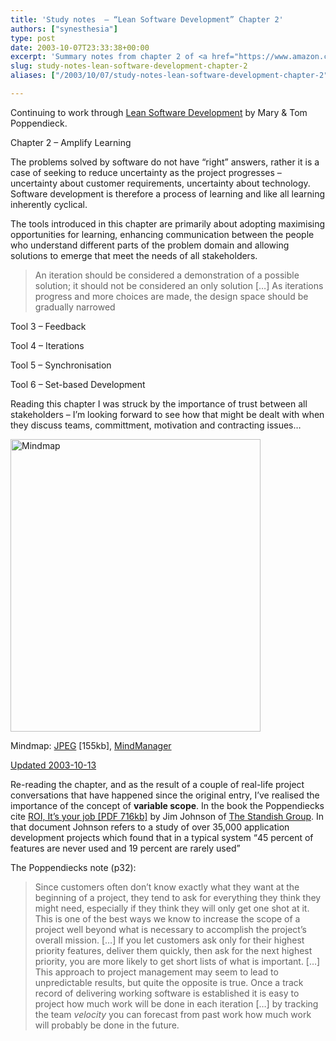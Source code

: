 ```yaml
---
title: 'Study notes  – “Lean Software Development” Chapter 2'
authors: ["synesthesia"]
type: post
date: 2003-10-07T23:33:38+00:00
excerpt: 'Summary notes from chapter 2 of <a href="https://www.amazon.co.uk/exec/obidos/ASIN/0321150783/ref%3Dase%5Ffivegocrazyinmid">Lean Software Development</a> by Mary and Tom Poppendieck'
slug: study-notes-lean-software-development-chapter-2 
aliases: ["/2003/10/07/study-notes-lean-software-development-chapter-2"]

---
```

Continuing to work through [Lean Software Development][1] by Mary & Tom Poppendieck.

Chapter 2 &#8211; Amplify Learning

The problems solved by software do not have &#8220;right&#8221; answers, rather it is a case of seeking to reduce uncertainty as the project progresses &#8211; uncertainty about customer requirements, uncertainty about technology. Software development is therefore a process of learning and like all learning inherently cyclical.

The tools introduced in this chapter are primarily about adopting maximising opportunities for learning, enhancing communication between the people who understand different parts of the problem domain and allowing solutions to emerge that meet the needs of all stakeholders.

> An iteration should be considered a demonstration of a possible solution; it should not be considered an only solution [&#8230;] As iterations progress and more choices are made, the design space should be gradually narrowed 

Tool 3 &#8211; Feedback
  
Tool 4 &#8211; Iterations
  
Tool 5 &#8211; Synchronisation
  
Tool 6 &#8211; Set-based Development

Reading this chapter I was struck by the importance of trust between all stakeholders &#8211; I&#8217;m looking forward to see how that might be dealt with when they discuss teams, committment, motivation and contracting issues&#8230;

<div class="inlineimg">
  <a target="_blank" href="https://www.julian.elve.dial.pipex.com/mindmaps/leanswdev/LeanSoftwareDevMM02.jpg"><img align="center" width="400" height="468" src="https://www.julian.elve.dial.pipex.com/mindmaps/leanswdev/LeanSoftwareDevMMthmb02.jpg" alt="Mindmap" /></a></p> 
  
  <div class="caption">
    Mindmap: <a target="_blank"  title="Open JPEG of Mindmap in a new Window" href="https://www.julian.elve.dial.pipex.com/mindmaps/leanswdev/LeanSoftwareDevMM02.jpg">JPEG</a> [155kb], <a  title="Link to MindManager file of mind map" href="https://www.julian.elve.dial.pipex.com/mindmaps/leanswdev/Lean Software Development.mmp">MindManager</a>
  </div>
</div>

<ins>Updated 2003-10-13</ins>
  
Re-reading the chapter, and as the result of a couple of real-life project conversations that have happened since the original entry, I&#8217;ve realised the importance of the concept of **variable scope**. In the book the Poppendiecks cite [ROI, It&#8217;s your job [PDF 716kb]][2] by Jim Johnson of [The Standish Group][3]. In that document Johnson refers to a study of over 35,000 application development projects which found that in a typical system <q cite="https://www.xp2003.org/talksinfo/johnson.pdf">45 percent of features are never used and 19 percent are rarely used</q>

The Poppendiecks note (p32): 

> Since customers often don&#8217;t know exactly what they want at the beginning of a project, they tend to ask for everything they think they might need, especially if they think they will only get one shot at it. This is one of the best ways we know to increase the scope of a project well beyond what is necessary to accomplish the project&#8217;s overall mission. [&#8230;] If you let customers ask only for their highest priority features, deliver them quickly, then ask for the next highest priority, you are more likely to get short lists of what is important. [&#8230;] This approach to project management may seem to lead to unpredictable results, but quite the opposite is true. Once a track record of delivering working software is established it is easy to project how much work will be done in each iteration [&#8230;] by tracking the team _velocity_ you can forecast from past work how much work will probably be done in the future.

 [1]: https://www.synesthesia.co.uk/library/archives/000197.php
 [2]: https://www.xp2003.org/talksinfo/johnson.pdf "ROI, It's your job"
 [3]: https://www.standishgroup.com/
